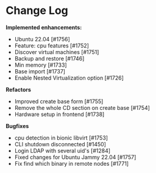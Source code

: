 # Change Log

**Implemented enhancements:**

- Ubuntu 22.04 [\#1756]
- Feature: cpu features [\#1752]
- Discover virtual machines [\#1751]
- Backup and restore [\#1746]
- Min memory [\#1733]
- Base import [\#1737]
- Enable Nested Virtualization option [\#1726]

**Refactors**

- Improved create base form [\#1755]
- Remove the whole CD section on create base [\#1754]
- Hardware setup in frontend [\#1738]

**Bugfixes**

- cpu detection in bionic libvirt [\#1753]
- CLI shutdown disconnected [\#1450]
- Login LDAP with several uid's [\#1284]
- Fixed changes for Ubuntu Jammy 22.04 [\#1757]
- Fix find which binary in remote nodes [\#1771]
